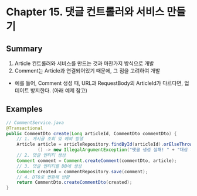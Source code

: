 # Chapter 15. 댓글 컨트롤러와 서비스 만들기

## Summary
1. Article 컨트롤러와 서비스를 만드는 것과 마찬가지 방식으로 개발
2. Comment는 Article과 연결되어있기 때문에, 그 점을 고려하여 개발
  * 예를 들어, Comment 생성 때, URL과 RequestBody의 ArticleId가 다르다면, 업데이트 방지한다. (아래 예제 참고)

## Examples
```java
// CommentService.java
@Transactional
public CommentDto create(Long articleId, CommentDto commentDto) {
    // 1. 게시글 조회 및 예외 발생
    Article article = articleRepository.findById(articleId).orElseThrow(
            () -> new IllegalArgumentException("댓글 생성 실패! " + "대상 게시글이 없습니다."));
    // 2. 댓글 엔티티 생성
    Comment comment = Comment.createComment(commentDto, article);
    // 3. 댓글 엔티티를 DB에 생성
    Comment created = commentRepository.save(comment);
    // 4. DTO로 변환해 반환
    return CommentDto.createCommentDto(created);
}
```